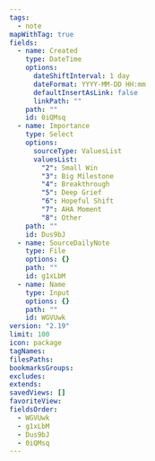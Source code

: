 ```yaml
---
tags:
  - note
mapWithTag: true
fields:
  - name: Created
    type: DateTime
    options:
      dateShiftInterval: 1 day
      dateFormat: YYYY-MM-DD HH:mm
      defaultInsertAsLink: false
      linkPath: ""
    path: ""
    id: 0iQMsq
  - name: Importance
    type: Select
    options:
      sourceType: ValuesList
      valuesList:
        "2": Small Win
        "3": Big Milestone
        "4": Breakthrough
        "5": Deep Grief
        "6": Hopeful Shift
        "7": AHA Moment
        "8": Other
    path: ""
    id: Dus9bJ
  - name: SourceDailyNote
    type: File
    options: {}
    path: ""
    id: g1xLbM
  - name: Name
    type: Input
    options: {}
    path: ""
    id: WGVUwk
version: "2.19"
limit: 100
icon: package
tagNames: 
filesPaths: 
bookmarksGroups: 
excludes: 
extends: 
savedViews: []
favoriteView: 
fieldsOrder:
  - WGVUwk
  - g1xLbM
  - Dus9bJ
  - 0iQMsq
---
```

